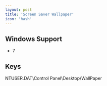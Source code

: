 ```yaml
---
layout: post
title: 'Screen Saver Wallpaper'
icon: 'hash'
---
```


## Windows Support

- 7



## Keys

NTUSER.DAT\Control Panel\Desktop/WallPaper

